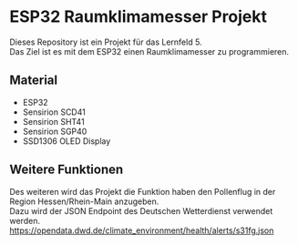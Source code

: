 # ESP32 Raumklimamesser Projekt
Dieses Repository ist ein Projekt für das Lernfeld 5.<br>
Das Ziel ist es mit dem ESP32 einen Raumklimamesser zu programmieren.

## Material
- ESP32
- Sensirion SCD41
- Sensirion SHT41
- Sensirion SGP40
- SSD1306 OLED Display

## Weitere Funktionen
Des weiteren wird das Projekt die Funktion haben den Pollenflug in der Region Hessen/Rhein-Main anzugeben.<br>
Dazu wird der JSON Endpoint des Deutschen Wetterdienst verwendet werden.<br>
https://opendata.dwd.de/climate_environment/health/alerts/s31fg.json
